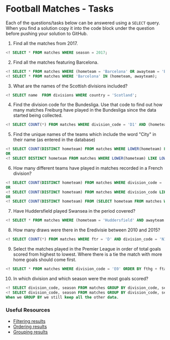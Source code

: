 # Football Matches - Tasks

Each of the questions/tasks below can be answered using a `SELECT` query. When you find a solution copy it into the code block under the question before pushing your solution to GitHub.

1) Find all the matches from 2017.

```sql
<! SELECT * FROM matches WHERE season = 2017;


```

2) Find all the matches featuring Barcelona.

```sql
<! SELECT * FROM matches WHERE (hometeam = 'Barcelona' OR awayteam = 'Barcelona');
<! SELECT * FROM matches WHERE 'Barcelona' IN (hometeam, awayteam);


```

3) What are the names of the Scottish divisions included?

```sql
<! SELECT name  FROM divisions WHERE country = 'Scotland';


```

4) Find the division code for the Bundesliga. Use that code to find out how many matches Freiburg have played in the Bundesliga since the data started being collected.

```sql
<! SELECT COUNT(*) FROM matches WHERE division_code = 'D1' AND (hometeam = 'Freiburg' OR awayteam='Freiburg');


```

5) Find the unique names of the teams which include the word "City" in their name (as entered in the database)

```sql
<! SELECT COUNT(DISTINCT hometeam) FROM matches WHERE LOWER(hometeam) LIKE LOWER('%City%');
OR
<! SELECT DISTINCT hometeam FROM matches WHERE LOWER(hometeam) LIKE LOWER('%City%');


```

6) How many different teams have played in matches recorded in a French division?

```sql
<! SELECT COUNT(DISTINCT hometeam) FROM matches WHERE division_code = 'F1' OR division_code = 'F2';
OR
<! SELECT COUNT(DISTINCT hometeam) FROM matches WHERE division_code LIKE 'F%';
OR
<! SELECT COUNT(DISTINCT hometeam) FROM (SELECT hometeam FROM matches WHERE division_code LIKE 'F%' UNION SELECT awayteam FROM matches WHERE division_code LIKE 'F%') AS allteams;


```

7) Have Huddersfield played Swansea in the period covered?

```sql
<! SELECT * FROM matches WHERE (hometeam = 'Huddersfield' AND awayteam = 'Swansea') OR (hometeam = 'Swansea' AND awayteam = 'Huddersfield');


```

8) How many draws were there in the Eredivisie between 2010 and 2015?

```sql
<! SELECT COUNT(*) FROM matches WHERE ftr = 'D' AND division_code = 'N1' AND season BETWEEN 2010 AND 2015;


```

9) Select the matches played in the Premier League in order of total goals scored from highest to lowest. Where there is a tie the match with more home goals should come first.

```sql
<! SELECT * FROM matches WHERE division_code = 'E0' ORDER BY fthg + ftag DESC, fthg DESC;


```

10) In which division and which season were the most goals scored?

```sql
<! SELECT division_code, season FROM matches GROUP BY division_code, season ORDER BY SUM(fthg) + SUM(ftag) DESC LIMIT 1;
<! SELECT division_code, season FROM matches GROUP BY division_code, season ORDER BY SUM(fthg) + SUM(ftag) DESC LIMIT 1;
When we GROUP BY we still keep all the other data.

```

### Useful Resources

- [Filtering results](https://www.w3schools.com/sql/sql_where.asp)
- [Ordering results](https://www.w3schools.com/sql/sql_orderby.asp)
- [Grouping results](https://www.w3schools.com/sql/sql_groupby.asp)